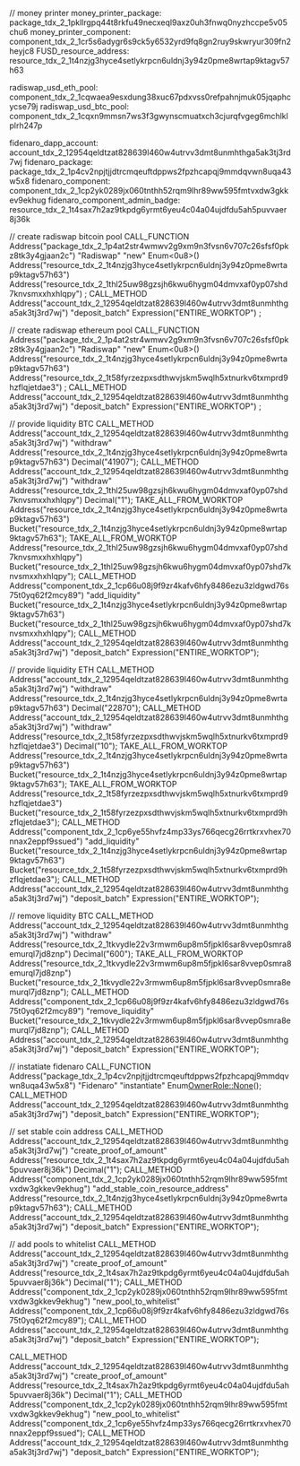 // money printer
money_printer_package: package_tdx_2_1pkllrgpq44t8rkfu49necxeql9axz0uh3fnwq0nyzhccpe5v05chu6
money_printer_component: component_tdx_2_1cr5s6adygr6s9ck5y6532yrd9fq8gn2ruy9skwryur309fn2heyjc8
FUSD_resource_address: resource_tdx_2_1t4nzjg3hyce4setlykrpcn6uldnj3y94z0pme8wrtap9ktagv57h63

radiswap_usd_eth_pool: component_tdx_2_1cqwaea9esxdung38xuc67pdxvss0refpahnjmuk05jqaphcycse79j
radiswap_usd_btc_pool: component_tdx_2_1cqxn9mmsn7ws3f3gwynscmuatxch3cjurqfvgeg6mchlklplrh247p


fidenaro_dapp_account: account_tdx_2_12954qeldtzat828639l460w4utrvv3dmt8unmhthga5ak3tj3rd7wj
fidenaro_package: package_tdx_2_1p4cv2npjtjjdtrcmqeuftdppws2fpzhcapqj9mmdqvwn8uqa43w5x8
fidenaro_component: component_tdx_2_1cp2yk0289jx060tnthh52rqm9lhr89ww595fmtvxdw3gkkev9ekhug
fidenaro_component_admin_badge: resource_tdx_2_1t4sax7h2az9tkpdg6yrmt6yeu4c04a04ujdfdu5ah5puvvaer8j36k


// create radiswap bitcoin pool
CALL_FUNCTION
    Address("package_tdx_2_1p4at2str4wmwv2g9xm9n3fvsn6v707c26sfsf0pkz8tk3y4gjaan2c")
    "Radiswap"
    "new"
    Enum<0u8>()
    Address("resource_tdx_2_1t4nzjg3hyce4setlykrpcn6uldnj3y94z0pme8wrtap9ktagv57h63")
    Address("resource_tdx_2_1thl25uw98gzsjh6kwu6hygm04dmvxaf0yp07shd7knvsmxxhxhlqpy")
;
CALL_METHOD
    Address("account_tdx_2_12954qeldtzat828639l460w4utrvv3dmt8unmhthga5ak3tj3rd7wj")
    "deposit_batch"
    Expression("ENTIRE_WORKTOP")
;


// create radiswap ethereum pool
CALL_FUNCTION
    Address("package_tdx_2_1p4at2str4wmwv2g9xm9n3fvsn6v707c26sfsf0pkz8tk3y4gjaan2c")
    "Radiswap"
    "new"
    Enum<0u8>()
    Address("resource_tdx_2_1t4nzjg3hyce4setlykrpcn6uldnj3y94z0pme8wrtap9ktagv57h63")
    Address("resource_tdx_2_1t58fyrzezpxsdthwvjskm5wqlh5xtnurkv6txmprd9hzflqjetdae3")
;
CALL_METHOD
    Address("account_tdx_2_12954qeldtzat828639l460w4utrvv3dmt8unmhthga5ak3tj3rd7wj")
    "deposit_batch"
    Expression("ENTIRE_WORKTOP")
;

// provide liquidity BTC
CALL_METHOD Address("account_tdx_2_12954qeldtzat828639l460w4utrvv3dmt8unmhthga5ak3tj3rd7wj")
    "withdraw"
    Address("resource_tdx_2_1t4nzjg3hyce4setlykrpcn6uldnj3y94z0pme8wrtap9ktagv57h63")
    Decimal("41907");
CALL_METHOD Address("account_tdx_2_12954qeldtzat828639l460w4utrvv3dmt8unmhthga5ak3tj3rd7wj")
    "withdraw"
    Address("resource_tdx_2_1thl25uw98gzsjh6kwu6hygm04dmvxaf0yp07shd7knvsmxxhxhlqpy")
    Decimal("1");
TAKE_ALL_FROM_WORKTOP
    Address("resource_tdx_2_1t4nzjg3hyce4setlykrpcn6uldnj3y94z0pme8wrtap9ktagv57h63")
    Bucket("resource_tdx_2_1t4nzjg3hyce4setlykrpcn6uldnj3y94z0pme8wrtap9ktagv57h63");
TAKE_ALL_FROM_WORKTOP
    Address("resource_tdx_2_1thl25uw98gzsjh6kwu6hygm04dmvxaf0yp07shd7knvsmxxhxhlqpy")
    Bucket("resource_tdx_2_1thl25uw98gzsjh6kwu6hygm04dmvxaf0yp07shd7knvsmxxhxhlqpy");
CALL_METHOD
    Address("component_tdx_2_1cp66u08j9f9zr4kafv6hfy8486ezu3zldgwd76s75t0yq62f2mcy89")
    "add_liquidity"
    Bucket("resource_tdx_2_1t4nzjg3hyce4setlykrpcn6uldnj3y94z0pme8wrtap9ktagv57h63")
    Bucket("resource_tdx_2_1thl25uw98gzsjh6kwu6hygm04dmvxaf0yp07shd7knvsmxxhxhlqpy");
CALL_METHOD
    Address("account_tdx_2_12954qeldtzat828639l460w4utrvv3dmt8unmhthga5ak3tj3rd7wj")
    "deposit_batch"
    Expression("ENTIRE_WORKTOP");

// provide liquidity ETH
CALL_METHOD Address("account_tdx_2_12954qeldtzat828639l460w4utrvv3dmt8unmhthga5ak3tj3rd7wj")
    "withdraw"
    Address("resource_tdx_2_1t4nzjg3hyce4setlykrpcn6uldnj3y94z0pme8wrtap9ktagv57h63")
    Decimal("22870");
CALL_METHOD Address("account_tdx_2_12954qeldtzat828639l460w4utrvv3dmt8unmhthga5ak3tj3rd7wj")
    "withdraw"
    Address("resource_tdx_2_1t58fyrzezpxsdthwvjskm5wqlh5xtnurkv6txmprd9hzflqjetdae3")
    Decimal("10");
TAKE_ALL_FROM_WORKTOP
    Address("resource_tdx_2_1t4nzjg3hyce4setlykrpcn6uldnj3y94z0pme8wrtap9ktagv57h63")
    Bucket("resource_tdx_2_1t4nzjg3hyce4setlykrpcn6uldnj3y94z0pme8wrtap9ktagv57h63");
TAKE_ALL_FROM_WORKTOP
    Address("resource_tdx_2_1t58fyrzezpxsdthwvjskm5wqlh5xtnurkv6txmprd9hzflqjetdae3")
    Bucket("resource_tdx_2_1t58fyrzezpxsdthwvjskm5wqlh5xtnurkv6txmprd9hzflqjetdae3");
CALL_METHOD
    Address("component_tdx_2_1cp6ye55hvfz4mp33ys766qecg26rrtkrxvhex70nnax2eppf9ssued")
    "add_liquidity"
    Bucket("resource_tdx_2_1t4nzjg3hyce4setlykrpcn6uldnj3y94z0pme8wrtap9ktagv57h63")
    Bucket("resource_tdx_2_1t58fyrzezpxsdthwvjskm5wqlh5xtnurkv6txmprd9hzflqjetdae3");
CALL_METHOD
    Address("account_tdx_2_12954qeldtzat828639l460w4utrvv3dmt8unmhthga5ak3tj3rd7wj")
    "deposit_batch"
    Expression("ENTIRE_WORKTOP");

// remove liquidity BTC
CALL_METHOD Address("account_tdx_2_12954qeldtzat828639l460w4utrvv3dmt8unmhthga5ak3tj3rd7wj")
    "withdraw"
    Address("resource_tdx_2_1tkvydle22v3rmwm6up8m5fjpkl6sar8vvep0smra8emurql7jd8znp")
    Decimal("600");
TAKE_ALL_FROM_WORKTOP
    Address("resource_tdx_2_1tkvydle22v3rmwm6up8m5fjpkl6sar8vvep0smra8emurql7jd8znp")
    Bucket("resource_tdx_2_1tkvydle22v3rmwm6up8m5fjpkl6sar8vvep0smra8emurql7jd8znp");
CALL_METHOD
    Address("component_tdx_2_1cp66u08j9f9zr4kafv6hfy8486ezu3zldgwd76s75t0yq62f2mcy89")
    "remove_liquidity"
    Bucket("resource_tdx_2_1tkvydle22v3rmwm6up8m5fjpkl6sar8vvep0smra8emurql7jd8znp");
CALL_METHOD
    Address("account_tdx_2_12954qeldtzat828639l460w4utrvv3dmt8unmhthga5ak3tj3rd7wj")
    "deposit_batch"
    Expression("ENTIRE_WORKTOP");

// instatiate fidenaro
CALL_FUNCTION
    Address("package_tdx_2_1p4cv2npjtjjdtrcmqeuftdppws2fpzhcapqj9mmdqvwn8uqa43w5x8")
    "Fidenaro"
    "instantiate"
    Enum<OwnerRole::None>();
CALL_METHOD
    Address("account_tdx_2_12954qeldtzat828639l460w4utrvv3dmt8unmhthga5ak3tj3rd7wj")
    "deposit_batch"
    Expression("ENTIRE_WORKTOP");

// set stable coin address
CALL_METHOD
    Address("account_tdx_2_12954qeldtzat828639l460w4utrvv3dmt8unmhthga5ak3tj3rd7wj")
    "create_proof_of_amount"
    Address("resource_tdx_2_1t4sax7h2az9tkpdg6yrmt6yeu4c04a04ujdfdu5ah5puvvaer8j36k")
    Decimal("1");
CALL_METHOD
    Address("component_tdx_2_1cp2yk0289jx060tnthh52rqm9lhr89ww595fmtvxdw3gkkev9ekhug")
    "add_stable_coin_resource_address"
    Address("resource_tdx_2_1t4nzjg3hyce4setlykrpcn6uldnj3y94z0pme8wrtap9ktagv57h63");
CALL_METHOD
    Address("account_tdx_2_12954qeldtzat828639l460w4utrvv3dmt8unmhthga5ak3tj3rd7wj")
    "deposit_batch"
    Expression("ENTIRE_WORKTOP");

// add pools to whitelist
CALL_METHOD
    Address("account_tdx_2_12954qeldtzat828639l460w4utrvv3dmt8unmhthga5ak3tj3rd7wj")
    "create_proof_of_amount"
    Address("resource_tdx_2_1t4sax7h2az9tkpdg6yrmt6yeu4c04a04ujdfdu5ah5puvvaer8j36k")
    Decimal("1");
CALL_METHOD
    Address("component_tdx_2_1cp2yk0289jx060tnthh52rqm9lhr89ww595fmtvxdw3gkkev9ekhug")
    "new_pool_to_whitelist"
    Address("component_tdx_2_1cp66u08j9f9zr4kafv6hfy8486ezu3zldgwd76s75t0yq62f2mcy89");
CALL_METHOD
    Address("account_tdx_2_12954qeldtzat828639l460w4utrvv3dmt8unmhthga5ak3tj3rd7wj")
    "deposit_batch"
    Expression("ENTIRE_WORKTOP");

CALL_METHOD
    Address("account_tdx_2_12954qeldtzat828639l460w4utrvv3dmt8unmhthga5ak3tj3rd7wj")
    "create_proof_of_amount"
    Address("resource_tdx_2_1t4sax7h2az9tkpdg6yrmt6yeu4c04a04ujdfdu5ah5puvvaer8j36k")
    Decimal("1");
CALL_METHOD
    Address("component_tdx_2_1cp2yk0289jx060tnthh52rqm9lhr89ww595fmtvxdw3gkkev9ekhug")
    "new_pool_to_whitelist"
    Address("component_tdx_2_1cp6ye55hvfz4mp33ys766qecg26rrtkrxvhex70nnax2eppf9ssued");
CALL_METHOD
    Address("account_tdx_2_12954qeldtzat828639l460w4utrvv3dmt8unmhthga5ak3tj3rd7wj")
    "deposit_batch"
    Expression("ENTIRE_WORKTOP");